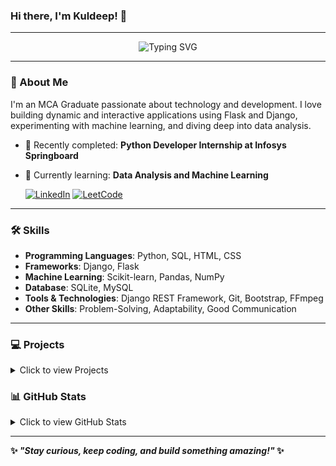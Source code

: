 ### Hi there, I'm Kuldeep! 👋

---

<div align="center">
  <img src="https://readme-typing-svg.herokuapp.com?font=Fira+Code&size=24&duration=3000&pause=500&color=F7F7F7&center=true&vCenter=true&width=600&lines=MCA+Graduate+Fresher+%7C+Developer;Skilled+in+Python;Building+Interactive+Web+Apps;Django+%7C+Flask+%7C+Data+Analysis" alt="Typing SVG" />
</div>

---

### 🚀 About Me

I'm an MCA Graduate passionate about technology and development. I love building dynamic and interactive applications using Flask and Django, experimenting with machine learning, and diving deep into data analysis.

- 🔭 Recently completed: **Python Developer Internship at Infosys Springboard**
- 🌱 Currently learning: **Data Analysis and Machine Learning**


    [![LinkedIn](https://img.shields.io/badge/-LinkedIn-blue?style=flat-square&logo=linkedin)](https://linkedin.com/in/kuldeep7k)
    [![LeetCode](https://img.shields.io/badge/-LeetCode-orange?style=flat-square&logo=leetcode)](https://leetcode.com/Kuldeep7k)

---

### 🛠️ Skills

- **Programming Languages**: Python, SQL, HTML, CSS
- **Frameworks**: Django, Flask
- **Machine Learning**: Scikit-learn, Pandas, NumPy
- **Database**: SQLite, MySQL
- **Tools & Technologies**: Django REST Framework, Git, Bootstrap, FFmpeg
- **Other Skills**: Problem-Solving, Adaptability, Good Communication

---

### 💻 Projects
<details>
  <summary>Click to view Projects</summary>

  <div style="display: flex; flex-wrap: wrap; gap: 20px;">
    <div style="width: 45%; text-align: center;">
      <h4 style="color: white;">🧠 Infosys Stroke Patient Healthcare Using Machine Learning</h4>
      <a href="https://github.com/Kuldeep7k/Healthcare_Analysis_for_Stroke_Prediction" style="text-decoration: none;">
        <img src="https://github-readme-stats.vercel.app/api/pin/?username=Kuldeep7k&repo=Healthcare_Analysis_for_Stroke_Prediction" alt="Healthcare_Analysis_for_Stroke_Prediction" style="border-radius: 8px;"/>
      </a>
    </div>

   <div style="width: 45%; text-align: center;">
      <h4 style="color: white;">🌦 Real-Time Data Processing System for Weather Monitoring</h4>
      <a href="https://github.com/Kuldeep7k/Real-Time-Data-Processing-System-for-Weather-Monitoring-with-Rollups-and-Aggregates" style="text-decoration: none;">
        <img src="https://github-readme-stats.vercel.app/api/pin/?username=Kuldeep7k&repo=Real-Time-Data-Processing-System-for-Weather-Monitoring-with-Rollups-and-Aggregates" alt="Real-Time-Data-Processing-System-for-Weather-Monitoring-with-Rollups-and-Aggregates" style="border-radius: 8px;"/>
      </a>
    </div>

<div style="width: 45%; text-align: center;">
    <h4 style="color: white;">📹 Fetch Video - YouTube Downloader</h4>
    <a href="https://github.com/Kuldeep7k/FetchVideo-YouTube_Downloader" style="text-decoration: none;">
    <img src="https://github-readme-stats.vercel.app/api/pin/?username=Kuldeep7k&repo=FetchVideo-YouTube_Downloader" alt="FetchVideo-YouTube_Downloader" style="border-radius: 8px;"/>
    </a>
</div>

<div style="width: 45%; text-align: center;">
    <h4 style="color: white;">🎬 RateContent - IMDB API Clone</h4>
    <a href="https://github.com/Kuldeep7k/RateContent-IMDB_API_Clone" style="text-decoration: none;">
    <img src="https://github-readme-stats.vercel.app/api/pin/?username=Kuldeep7k&repo=RateContent-IMDB_API_Clone" alt="RateContent-IMDB_API_Clone" style="border-radius: 8px;"/>
    </a>
</div>

<div style="width: 45%; text-align: center;">
    <h4 style="color: white;">📰 TechBlog - Read Latest Tech Blogs</h4>
    <a href="https://github.com/Kuldeep7k/TechBlog-Read_Latest_Tech_Blogs" style="text-decoration: none;">
    <img src="https://github-readme-stats.vercel.app/api/pin/?username=Kuldeep7k&repo=TechBlog-Read_Latest_Tech_Blogs" alt="TechBlog-Read_Latest_Tech_Blogs" style="border-radius: 8px;"/>
    </a>
</div>

  </div>
</details>


### 📊 GitHub Stats
<details>
  <summary>Click to view GitHub Stats</summary>
  <div align="center">
    <img src="https://github-readme-stats.vercel.app/api?username=kuldeep7k&show_icons=true&theme=radical&count_private=true" alt="GitHub Stats" />
    <img src="https://github-readme-streak-stats.herokuapp.com/?user=kuldeep7k&theme=radical" alt="GitHub Streak" />
    <img src="https://github-readme-stats.vercel.app/api/top-langs/?username=kuldeep7k&layout=compact&theme=radical&hide_progress=true" alt="Top Languages" />
  </div>
</details>

---

**✨ _"Stay curious, keep coding, and build something amazing!"_ ✨**
